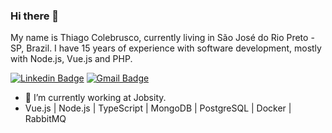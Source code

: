 ### Hi there 👋

My name is Thiago Colebrusco, currently living in São José do Rio Preto - SP, Brazil. I have 15 years of experience with software development, mostly with Node.js, Vue.js and PHP.


[![Linkedin Badge](https://img.shields.io/badge/-LinkedIn-blue?style=flat-square&logo=Linkedin&logoColor=white&link=https://www.linkedin.com/in/thiagocolebrusco/)](https://www.linkedin.com/in/thiagocolebrusco/)
[![Gmail Badge](https://img.shields.io/badge/-Gmail-c14438?style=flat-square&logo=Gmail&logoColor=white&link=mailto:thiagocolebrusco@gmail.com)](mailto:thiagocolebrusco@gmail.com)


- 🔭 I’m currently working at Jobsity.
- Vue.js | Node.js | TypeScript | MongoDB | PostgreSQL | Docker | RabbitMQ

